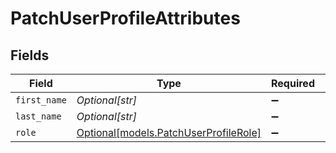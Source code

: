 # PatchUserProfileAttributes


## Fields

| Field                                                                      | Type                                                                       | Required                                                                   | Description                                                                |
| -------------------------------------------------------------------------- | -------------------------------------------------------------------------- | -------------------------------------------------------------------------- | -------------------------------------------------------------------------- |
| `first_name`                                                               | *Optional[str]*                                                            | :heavy_minus_sign:                                                         | N/A                                                                        |
| `last_name`                                                                | *Optional[str]*                                                            | :heavy_minus_sign:                                                         | N/A                                                                        |
| `role`                                                                     | [Optional[models.PatchUserProfileRole]](../models/patchuserprofilerole.md) | :heavy_minus_sign:                                                         | N/A                                                                        |